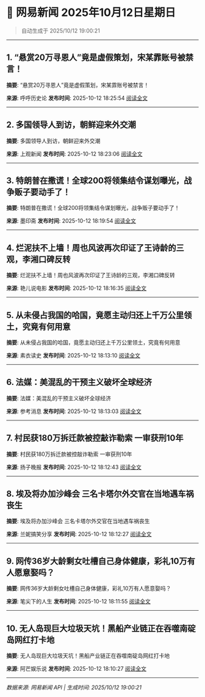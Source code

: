 # 📰 网易新闻 2025年10月12日星期日

> 自动生成于 2025/10/12 19:00:21

---

## 1. “悬赏20万寻恩人”竟是虚假策划，宋某霏账号被禁言！

**摘要**: “悬赏20万寻恩人”竟是虚假策划，宋某霏账号被禁言！

**来源**: 呼呼历史论
**发布时间**: 2025-10-12 18:25:54
[阅读全文](https://m.163.com/news/article/KBMJLID3055616YL.html)

---

## 2. 多国领导人到访，朝鲜迎来外交潮

**摘要**: 多国领导人到访，朝鲜迎来外交潮

**来源**: 上观新闻
**发布时间**: 2025-10-12 18:23:06
[阅读全文](https://m.163.com/news/article/KBMJGE62055040N3.html)

---

## 3. 特朗普在撒谎！全球200将领集结令谋划曝光，战争贩子要动手了！

**摘要**: 特朗普在撒谎！全球200将领集结令谋划曝光，战争贩子要动手了！

**来源**: 墨印斋
**发布时间**: 2025-10-12 18:19:54
[阅读全文](https://m.163.com/news/article/KBMJA9KO055692AB.html)

---

## 4. 烂泥扶不上墙！周也风波再次印证了王诗龄的三观，李湘口碑反转

**摘要**: 烂泥扶不上墙！周也风波再次印证了王诗龄的三观，李湘口碑反转

**来源**: 艳儿说电影
**发布时间**: 2025-10-12 18:16:35
[阅读全文](https://m.163.com/news/article/KBMJ4E7305534E4D.html)

---

## 5. 从未侵占我国的哈国，竟愿主动归还上千万公里领土，究竟有何用意

**摘要**: 从未侵占我国的哈国，竟愿主动归还上千万公里领土，究竟有何用意

**来源**: 素衣读史
**发布时间**: 2025-10-12 18:13:10
[阅读全文](https://m.163.com/news/article/KBMIU75G05568PJ3.html)

---

## 6. 法媒：美混乱的干预主义破坏全球经济

**摘要**: 法媒：美混乱的干预主义破坏全球经济

**来源**: 参考消息
**发布时间**: 2025-10-12 18:13:03
[阅读全文](https://m.163.com/news/article/KBMIU0QG0514BQ68.html)

---

## 7. 村民获180万拆迁款被控敲诈勒索 一审获刑10年

**摘要**: 村民获180万拆迁款被控敲诈勒索 一审获刑10年

**来源**: 扬子晚报
**发布时间**: 2025-10-12 18:12:43
[阅读全文](https://m.163.com/news/article/KBKHPG8905345ARG.html)

---

## 8. 埃及将办加沙峰会 三名卡塔尔外交官在当地遇车祸丧生

**摘要**: 埃及将办加沙峰会 三名卡塔尔外交官在当地遇车祸丧生

**来源**: 兰妮搞笑分享
**发布时间**: 2025-10-12 18:12:27
[阅读全文](https://m.163.com/news/article/KBMISU140553TEW9.html)

---

## 9. 网传36岁大龄剩女吐槽自己身体健康，彩礼10万有人愿意娶吗？

**摘要**: 网传36岁大龄剩女吐槽自己身体健康，彩礼10万有人愿意娶吗？

**来源**: 笔尖下的人生
**发布时间**: 2025-10-12 18:11:55
[阅读全文](https://m.163.com/news/article/KBMIN57B05567006.html)

---

## 10. 无人岛现巨大垃圾天坑！黑船产业链正在吞噬南碇岛网红打卡地

**摘要**: 无人岛现巨大垃圾天坑！黑船产业链正在吞噬南碇岛网红打卡地

**来源**: 阿芒娱乐说
**发布时间**: 2025-10-12 18:10:27
[阅读全文](https://m.163.com/news/article/KBMIP8EE055616YB.html)

---

*数据来源: 网易新闻 API | 生成时间: 2025/10/12 19:00:21*